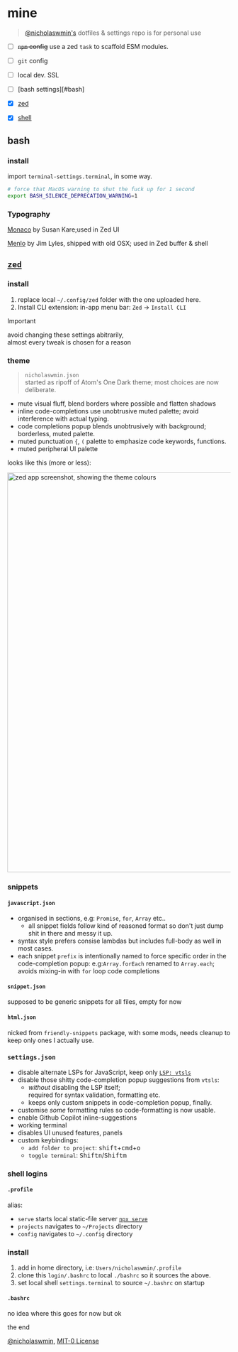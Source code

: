 # mine

> [@nicholaswmin's][nicholaswmin] dotfiles & settings
> repo is for personal use


- [ ] ~~`npm` config~~ use a zed `task` to scaffold ESM modules.
- [ ] `git` config
- [ ] local dev. SSL
- [ ] [bash settings][#bash]
- [x] [zed](#zed)
- [x] [shell](#shell-logins)


## bash

### install 

import `terminal-settings.terminal`, in some way.

```bash
# force that MacOS warning to shut the fuck up for 1 second
export BASH_SILENCE_DEPRECATION_WARNING=1
```

### Typography

[Monaco][monaco] by Susan Kare;used in Zed UI  

[Menlo][menlo] by Jim Lyles, shipped with old OSX; used in Zed buffer & shell


## [`zed`][zed]

### install 

1. replace local `~/.config/zed` folder with the one uploaded here.
2. Install CLI extension: in-app menu bar: `Zed` -> `Install CLI` 

> [!IMPORTANT]   
> avoid changing these settings abitrarily,   
> almost every tweak is chosen for a reason

### theme 

> `nicholaswmin.json`  
> started as ripoff of Atom's One Dark theme; most choices are now deliberate.

- mute visual fluff, blend borders where possible and flatten shadows
- inline code-completions use unobtrusive muted palette; avoid interference
  with actual typing.
- code completions popup blends unobtrusively with background; borderless, 
  muted palette.
- muted punctuation `{`, `(` palette to emphasize code keywords, functions.
- muted peripheral UI palette

looks like this (more or less):

<img width="900" alt="zed app screenshot, showing the theme colours" src="https://github.com/user-attachments/assets/273cc94f-52d8-4cfb-b973-4ff775c6f62c" />

### snippets

#### `javascript.json` 

- organised in sections, e.g: `Promise`, `for`, `Array` etc..
  - all snippet fields follow kind of reasoned format so don't just 
    dump shit in there and messy it up.
- syntax style prefers consise lambdas but includes full-body as well
  in most cases.
- each snippet `prefix` is intentionally named to force specific order
  in the code-completion popup:
  e.g:`Array.forEach` renamed to `Array.each`; avoids mixing-in with `for` 
  loop code completions
      
#### `snippet.json`

supposed to be generic snippets for all files, empty for now

#### `html.json`

nicked from `friendly-snippets` package, with some mods, needs cleanup to 
keep only ones I actually use.

### `settings.json`

- disable alternate LSPs for JavaScript, keep only [`LSP: vtsls`][vtsls]
- disable those shitty code-completion popup suggestions from `vtsls`:
  - *without* disabling the LSP itself;   
    required for syntax validation, formatting etc.
  - keeps only custom snippets in code-completion popup, finally.
- customise *some* formatting rules so code-formatting is now usable.
- enable Github Copilot inline-suggestions
- working terminal
- disables UI unused features, panels
- custom keybindings:
  - `add folder to project`: <kbd>shift</kbd>+<kbd>cmd</kbd>+<kbd>o</kbd>
  - `toggle terminal`: <kbd>Shift</kbd><kbd>n</kbd>/<kbd>Shift</kbd><kbd>m</kbd>

### shell logins

#### `.profile`

alias:

- `serve` starts local static-file server [`npx serve`][serve]
- `projects` navigates to `~/Projects` directory
- `config` navigates to `~/.config` directory

### install 

1. add in home directory, i.e: `Users/nicholaswmin/.profile`
2. clone this `login/.bashrc`  to local `./bashrc` so it sources the above.
3. set local shell `settings.terminal` to source `~/.bashrc` on startup

#### `.bashrc`

no idea where this goes for now but ok

the end

[@nicholaswmin][nicholaswmin], [MIT-0 License][mit-zero]


[zed]: https://zed.dev/
[mit-zero]: https://spdx.org/licenses/MIT-0.html
[nicholaswmin]: https://github.com/nicholaswmin
[serve]: https://www.npmjs.com/package/serve
[monaco]: https://en.wikipedia.org/wiki/Monaco_(typeface)
[menlo]: https://en.wikipedia.org/wiki/Menlo_(typeface)
[vtsls]: https://github.com/yioneko/vtsls/blob/main/packages/service/configuration.schema.json
